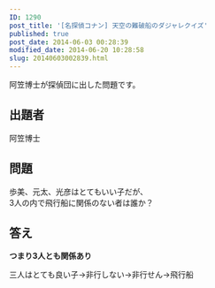 ```yaml
---
ID: 1290
post_title: '[名探偵コナン] 天空の難破船のダジャレクイズ'
published: true
post_date: 2014-06-03 00:28:39
modified_date: 2014-06-20 10:28:58
slug: 20140603002839.html
---
```

<p>阿笠博士が探偵団に出した問題です。<br />
<!--more--></p>
<h2>出題者</h2>
<p>阿笠博士</p>
<h2>問題</h2>
<p>歩美、元太、光彦はとてもいい子だが、<br />
3人の内で飛行船に関係のない者は誰か？</p>
<h2>答え</h2>
<p><strong>つまり3人とも関係あり</strong></p>
<p>三人はとても良い子→非行しない→非行せん→飛行船</p>